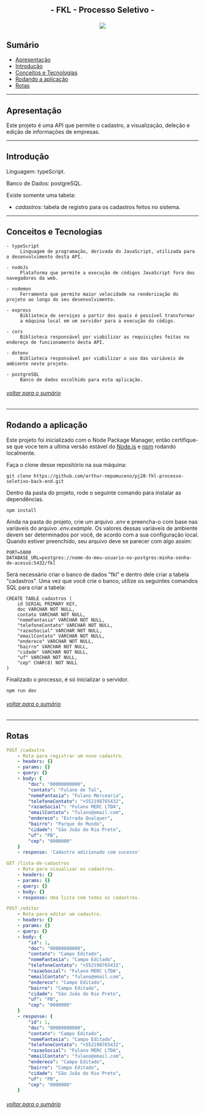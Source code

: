 ## <p align = "center">  - FKL - Processo Seletivo - </p>

<p align = "center">
   <img src="https://img.shields.io/badge/autor-Arthur Nepomuceno-093D04?style=flat-square" />
</p>

## Sumário
   - [Apresentação](#apresentação)
   - [Introdução](#introdução)
   - [Conceitos e Tecnologias](#conceitos-e-tecnologias)
   - [Rodando a aplicação](#rodando-a-aplicação)
   - [Rotas](#rotas)

***


## Apresentação
   Este projeto é uma API que permite o cadastro, a visualização, deleção e edição de informações de empresas. 
   
***

## Introdução
   Linguagem: typeScript.
   
   Banco de Dados: postgreSQL.

   Existe somente uma tabela:
   - _cadastros_: tabela de registro para os cadastros feitos no sistema.
   
***

## Conceitos e Tecnologias
    - typeScript
         Linguagem de programação, derivada do JavaScript, utilizada para o desenvolvimento desta API.
    
    - nodeJs
         Plataforma que permite a execução de códigos JavaScript fora dos navegadores da web.
    
    - nodemon
         Ferramenta que permite maior velocidade na renderização do projeto ao longo do seu desenvolvimento.
         
    - express
         Biblioteca de serviços a partir dos quais é possível transformar 
         a máquina local em um servidor para a execução do código.
         
    - cors
         Biblioteca responsável por viabilizar as requisições feitas no endereço de funcionamento desta API.
    
    - dotenv
         Biblioteca responsável por viabilizar o uso das variáveis de ambiente neste projeto.
         
    - postgreSQL
         Banco de dados escolhido para esta aplicação.

###### [voltar para o sumário](#sumário)

***

## Rodando a aplicação

Este projeto foi inicializado com o Node Package Manager, então certifique-se que voce tem a ultima versão estável do [Node.js](https://nodejs.org/en/download/) e [npm](https://www.npmjs.com/) rodando localmente.

Faça o clone desse repositório na sua máquina:

```
git clone https://github.com/arthur-nepomuceno/pj28-fkl-processo-seletivo-back-end.git
```

Dentro da pasta do projeto, rode o seguinte comando para instalar as dependências.

```
npm install
```

Ainda na pasta do projeto, crie um arquivo _.env_ e preencha-o com base nas variáveis do arquivo _.env.example_. Os valores dessas variáveis de ambiente devem ser determinados por você, de acordo com a sua configuração local. Quando estiver preenchido, seu arquivo deve se parecer com algo assim:

```
PORT=5000
DATABASE_URL=postgres://nome-do-meu-usuario-no-postgres:minha-senha-de-acesso:5432/fkl
```

Será necessário criar o banco de dados "fkl" e dentro dele criar a tabela "cadastros". Uma vez que você crie o banco, utilize os seguintes comandos SQL para criar a tabela:

```
CREATE TABLE cadastros (
	id SERIAL PRIMARY KEY,
	doc VARCHAR NOT NULL,
	contato VARCHAR NOT NULL,
	"nomeFantasia" VARCHAR NOT NULL,
	"telefoneContato" VARCHAR NOT NULL,
	"razaoSocial" VARCHAR NOT NULL,
	"emailContato" VARCHAR NOT NULL,
	"endereco" VARCHAR NOT NULL,
	"bairro" VARCHAR NOT NULL,
	"cidade" VARCHAR NOT NULL,
	"uf" VARCHAR NOT NULL,
	"cep" CHAR(8) NOT NULL
)
```

Finalizado o processo, é só inicializar o servidor.

```
npm run dev
```
###### [voltar para o sumário](#sumário)
***

## Rotas

```yml
POST /cadastro
    - Rota para registrar um novo cadastro.
    - headers: {}
    - params: {}
    - query: {}
    - body: {
        "doc": "00000000000",
        "contato": "Fulano de Tal",
        "nomeFantasia": "Fulano Mercearia",
        "telefoneContato": "+552198765432",
        "razaoSocial": "Fulano MERC LTDA",
        "emailContato": "fulano@email.com",
        "endereco": "Estrada Qualquer",
        "bairro": "Parque do Mundo",
        "cidade": "São João do Rio Preto",
        "uf": "PB",
        "cep": "0000000"
    }
    - response: 'Cadastro adicionado com sucesso'
```

```yml
GET /lista-de-cadastros
    - Rota para visualizar os cadastros.
    - headers: {}
    - params: {}
    - query: {}
    - body: {}
    - response: Uma lista com todos os cadastros.
```

```yml
POST /editar
    - Rota para editar um cadastro.
    - headers: {}
    - params: {}
    - query: {}
    - body: {
        "id": 1,
        "doc": "00000000000",
        "contato": "Campo Editado",
        "nomeFantasia": "Campo Editado",
        "telefoneContato": "+552198765432",
        "razaoSocial": "Fulano MERC LTDA",
        "emailContato": "fulano@email.com",
        "endereco": "Campo Editado",
        "bairro": "Campo Editado",
        "cidade": "São João do Rio Preto",
        "uf": "PB",
        "cep": "0000000"
    }
    - response: {
        "id": 1,
        "doc": "00000000000",
        "contato": "Campo Editado",
        "nomeFantasia": "Campo Editado",
        "telefoneContato": "+552198765432",
        "razaoSocial": "Fulano MERC LTDA",
        "emailContato": "fulano@email.com",
        "endereco": "Campo Editado",
        "bairro": "Campo Editado",
        "cidade": "São João do Rio Preto",
        "uf": "PB",
        "cep": "0000000"
    }
```

###### [voltar para o sumário](#sumário)

